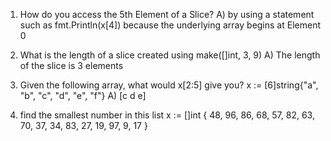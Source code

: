 1) How do you access the 5th Element of a Slice?
A) by using a statement such as fmt.Println(x[4]) because the underlying array begins at Element 0

2) What is the length of a slice created using make([]int, 3, 9)
A) The length of the slice is 3 elements

3) Given the following array, what would x[2:5] give you?
x := [6]string{"a", "b", "c", "d", "e", "f"}
A) [c d e]

4) find the smallest number in this list
x := []int {
    48, 96, 86, 68,
    57, 82, 63, 70,
    37, 34, 83, 27,
    19, 97,  9, 17
}
